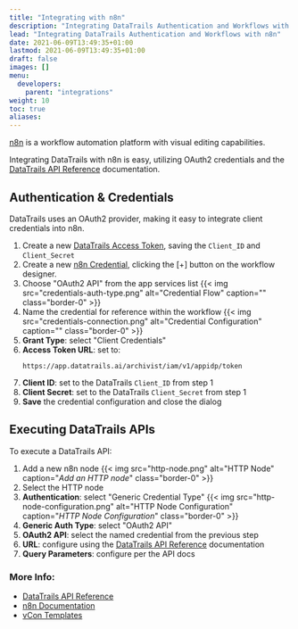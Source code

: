 ```yaml
---
title: "Integrating with n8n"
description: "Integrating DataTrails Authentication and Workflows with n8n"
lead: "Integrating DataTrails Authentication and Workflows with n8n"
date: 2021-06-09T13:49:35+01:00
lastmod: 2021-06-09T13:49:35+01:00
draft: false
images: []
menu:
  developers:
    parent: "integrations"
weight: 10
toc: true
aliases:
---
```

[n8n](https://n8n.io/) is a workflow automation platform with visual editing capabilities.

Integrating DataTrails with n8n is easy, utilizing OAuth2 credentials and the [DataTrails API Reference](/developers/api-reference/) documentation.

## Authentication & Credentials

DataTrails uses an OAuth2 provider, making it easy to integrate client credentials into n8n.

1. Create a new [DataTrails Access Token](/developers/developer-patterns/getting-access-tokens-using-app-registrations/), saving the `Client_ID` and `Client_Secret`
1. Create a new [n8n Credential](https://docs.n8n.io/credentials/), clicking the [+] button on the workflow designer.
1. Choose "OAuth2 API" from the app services list
   {{< img src="credentials-auth-type.png" alt="Credential Flow" caption="" class="border-0" >}}
1. Name the credential for reference within the workflow
   {{< img src="credentials-connection.png" alt="Credential Configuration" caption="" class="border-0" >}}
1. **Grant Type**: select "Client Credentials"
1. **Access Token URL**: set to:
   ```http
   https://app.datatrails.ai/archivist/iam/v1/appidp/token
   ```
1. **Client ID**: set to the DataTrails `Client_ID` from step 1
1. **Client Secret**: set to the DataTrails `Client_Secret` from step 1
1. **Save** the credential configuration and close the dialog

## Executing DataTrails APIs

To execute a DataTrails API:

1. Add a new n8n node
   {{< img src="http-node.png" alt="HTTP Node" caption="<em>Add an HTTP node</em>" class="border-0" >}}
1. Select the HTTP node
1. **Authentication**: select "Generic Credential Type"
   {{< img src="http-node-configuration.png" alt="HTTP Node Configuration" caption="<em>HTTP Node Configuration</em>" class="border-0" >}}
1. **Generic Auth Type**: select "OAuth2 API"
1. **OAuth2 API**: select the named credential from the previous step
1. **URL**: configure using the [DataTrails API Reference](/developers/api-reference/) documentation
1. **Query Parameters**: configure per the API docs

### More Info:

- [DataTrails API Reference](/developers/api-reference/)
- [n8n Documentation](https://docs.n8n.io/)
- [vCon Templates](/developers/templates/vcons)
